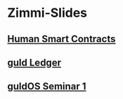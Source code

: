 # Zimmi-Slides

## [Human Smart Contracts](https://github.com/Alexstang/Zimmi-Slides/blob/master/Human-Smart-Contracts.md)

## [guld Ledger](https://github.com/Alexstang/Zimmi-Slides/blob/master/Guld-Ledger.md)

## [guldOS Seminar 1](https://github.com/Alexstang/Zimmi-Slides/blob/master/guldOS-Seminar1.md)
